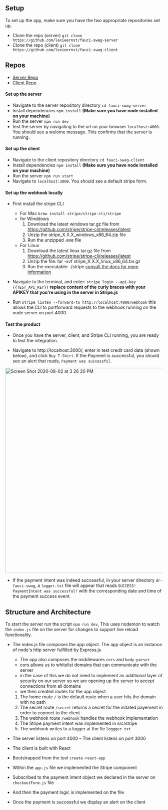 ## Setup
To set up the app,  make sure you have the two appropriate repositories set up.
 - Clone the repo (server) `git clone https://github.com/lexieernst/fauci-swag-server` 
 - Clone the repo (client) `git clone https://github.com/lexieernst/fauci-swag-client`

 ## Repos 
 - [Server Repo](https://github.com/lexieernst/fauci-swag-server)
 - [Client Repo](https://github.com/lexieernst/fauci-swag-client)

#### Set up the server 

 - Navigate to the server repository directory `cd fauci-swag-server`
 - Install dependencies `npm install` __(Make sure you have node installed on your machine)__
 - Run the server `npm run dev`
 - test the server by navigating to the url on your browser `localhost:4000`. You should see a welome message. This confirms that the server is running. 

 #### Set up the client 
 - Navigate to the client repository directory `cd fauci-swag-client`
  - Install dependencies `npm install` __(Make sure you have node installed on your machine)__
  - Run the server `npm run start`
  - Navigate to  `localhost:3000`. You should see a default stripe form.

#### Set up the webhook locally 
- First install the stripe CLI 
   - For Mac `brew install stripe/stripe-cli/stripe`
   - for Winddows 
       1. Download the latest windows tar.gz file from https://github.com/stripe/stripe-cli/releases/latest
       2. Unzip the stripe_X.X.X_windows_x86_64.zip file
       3. Run the unzipped .exe file
   - For Linux
       1. Download the latest linux tar.gz file from https://github.com/stripe/stripe-cli/releases/latest
       2. Unzip the file: tar -xvf stripe_X.X.X_linux_x86_64.tar.gz
       3. Run the executable: ./stripe
    [consult the docs for more information](https://stripe.com/docs/payments/handling-payment-events#build-your-own-webhook)

- Navigate to the terminal, and enter: `stripe login --api-key {{TEST_API_KEY}}` __replace content of the curly braces with your APIKEY that you're using in the server in Stripe.js__
- Run `stripe listen --forward-to http://localhost:4000/webhook` this allows the CLI to portforward requests to the webhook running on the node server on port 4000.

#### Test the product
 - Once you have the server, client, and Stripe CLI running, you are ready to test the integration.

 - Navigate to http://localhost:3000/, enter in test credit card data (shown below), and click `Buy T-Shirt`. If the Payment is successful, you should see an alert that reads, `Payment was successful`.
 
  <img width="655" alt="Screen Shot 2020-08-02 at 3 26 20 PM" src="https://user-images.githubusercontent.com/7201030/89130694-f3672580-d4d4-11ea-9cc4-eb43b4d06f02.png">

 - If the payment intent was indeed successful, in your server directory `dr-fauci-swag`, a `logger.txt` file will appear that reads  `SUCCESS! PaymentIntent was successful!` with the corresponding date and time of the payment success event.

## Structure and Architecture 
To start the server run the script `npm run dev`, This uses nodemon to watch the `index.js` file on the server for changes to support live reload functionality.

- The index.js file composes the app object. The app object is an instance of node's http server fulfilled by Express.js 
   - The app also composes the middlewares `cors` and `body-parser`
  - cors allows us to whitelist domains that can communicate with the server 
  - in the case of this we do not need to implement an additional layer of security on our server so we are opening up the server to accept connections from all domains 
  - we then created routes for the app object 
   1. The home route `/` is the default route when a user hits the domain with no path 
   2. The secret route `/secret` returns a secret for the initated payement in order to connect to the client
   3. The webhook route `/webhook` handles the webhook implementation 
   4. The Stripe payment intent was implemented in src/stripe
   5. The webhook writes to a logger at the fle `loggger.txt`

 - The server listens on port 4000 
 – The client listens on port 3000
 - The client is built with React 
 - Bootstrapped from the tool `create-react-app`
 - Within the `app.js` file we implemented the Stripe component 
 - Subscribed to the payment intent object we declared in the server on `checkoutForm.js` file 
 - And then the payment logic is implemented on the file 
 - Once the payment is successful we display an alert on the client
